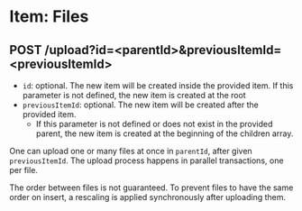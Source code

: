 # Item: Files

## POST /upload?id=\<parentId\>&previousItemId=\<previousItemId\>

- `id`: optional. The new item will be created inside the provided item. If this parameter is not defined, the new item is created at the root
- `previousItemId`: optional. The new item will be created after the provided item.
  - If this parameter is not defined or does not exist in the provided parent, the new item is created at the beginning of the children array.

One can upload one or many files at once in `parentId`, after given `previousItemId`. The upload process happens in parallel transactions, one per file.

The order between files is not guaranteed. To prevent files to have the same order on insert, a rescaling is applied synchronously after uploading them.
